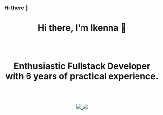 ### Hi there 👋

<!--
**ikennaOj/ikennaOj** is a ✨ _special_ ✨ repository because its `README.md` (this file) appears on your GitHub profile.

Here are some ideas to get you started:

- 🔭 I’m currently working on ...
- 🌱 I’m currently learning ...
- 👯 I’m looking to collaborate on ...
- 🤔 I’m looking for help with ...
- 💬 Ask me about ...
- 📫 How to reach me: ...
- 😄 Pronouns: ...
- ⚡ Fun fact: ...
-->
<p>
  <h1 align="center"><b>Hi there, I'm Ikenna 🍻
</p>
<br />

<p>Enthusiastic Fullstack Developer with 6 years of practical experience.</p>
<br />
  
<a href="https://github.com/carterax">
  <img align="center" src="https://github-readme-stats.vercel.app/api?username=carterax&count_private=true&show_icons=true&theme=monokai" />
</a>

<a href="https://github.com/carterax/github-readme-stats">
  <img align="center" src="https://github-readme-stats.vercel.app/api/top-langs/?username=carterax&layout=compact&theme=monokai&count_private=true" />
</a>
